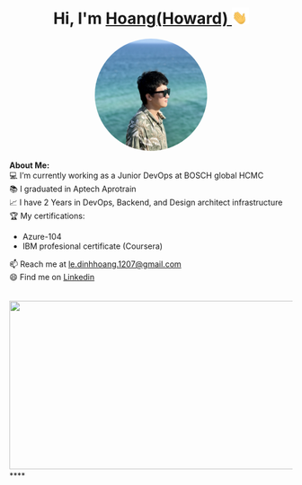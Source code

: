 # <h1 align="center">Hi, I'm <a href="https://github.com/akakshuki">Hoang(Howard) <a><img width="30" src="https://raw.githubusercontent.com/akakshuki/akakshuki/main/Blob/risehand.gif"/></a></h1> 

<p align="center">
    <img width="200" src="https://raw.githubusercontent.com/akakshuki/akakshuki/main/Image/Proflie.jpeg" style="border-radius:50%">
</p>

<div>
<strong>About Me:</strong><br>
💻 I’m currently working as a Junior DevOps at BOSCH global HCMC
<br>
📚 I graduated in Aptech Aprotrain  <br>
📈 I have 2 Years in DevOps, Backend, and Design architect infrastructure<br>
🏆 My certifications:
<ul>
   <li>Azure-104</li>
   <li>IBM profesional certificate (Coursera)</li>
</ul>
📫 Reach me at <a href="mailto:le.dinhhoang.1207@gmail.com">le.dinhhoang.1207@gmail.com</a><br>
😄 Find me on <a href="https://www.linkedin.com/in/akakshuki/">Linkedin</a><br><br><br>
<a href="https://github.com/devxb/gitanimals">
<img
  src="https://render.gitanimals.org/farms/akakshuki"
  width="600"
  height="300"
/>
</a>
****
